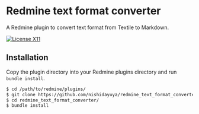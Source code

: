 # Redmine text format converter

A Redmine plugin to convert text format from Textile to Markdown.

[![License X11](https://img.shields.io/badge/license-X11-brightgreen.svg)](https://raw.githubusercontent.com/nishidayuya/redmine_text_format_converter/master/LICENSE.txt)

## Installation

Copy the plugin directory into your Redmine plugins directory and run `bundle install`.

```sh
$ cd /path/to/redmine/plugins/
$ git clone https://github.com/nishidayuya/redmine_text_format_converter.git
$ cd redmine_text_format_converter/
$ bundle install
```
